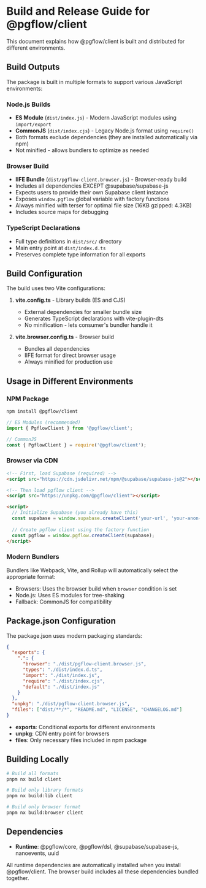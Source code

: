 # Build and Release Guide for @pgflow/client

This document explains how @pgflow/client is built and distributed for different environments.

## Build Outputs

The package is built in multiple formats to support various JavaScript environments:

### Node.js Builds
- **ES Module** (`dist/index.js`) - Modern JavaScript modules using `import/export`
- **CommonJS** (`dist/index.cjs`) - Legacy Node.js format using `require()`
- Both formats exclude dependencies (they are installed automatically via npm)
- Not minified - allows bundlers to optimize as needed

### Browser Build
- **IIFE Bundle** (`dist/pgflow-client.browser.js`) - Browser-ready build
- Includes all dependencies EXCEPT @supabase/supabase-js
- Expects users to provide their own Supabase client instance
- Exposes `window.pgflow` global variable with factory functions
- Always minified with terser for optimal file size (16KB gzipped: 4.3KB)
- Includes source maps for debugging

### TypeScript Declarations
- Full type definitions in `dist/src/` directory
- Main entry point at `dist/index.d.ts`
- Preserves complete type information for all exports

## Build Configuration

The build uses two Vite configurations:

1. **vite.config.ts** - Library builds (ES and CJS)
   - External dependencies for smaller bundle size
   - Generates TypeScript declarations with vite-plugin-dts
   - No minification - lets consumer's bundler handle it

2. **vite.browser.config.ts** - Browser build
   - Bundles all dependencies
   - IIFE format for direct browser usage
   - Always minified for production use

## Usage in Different Environments

### NPM Package
```bash
npm install @pgflow/client
```

```javascript
// ES Modules (recommended)
import { PgflowClient } from '@pgflow/client';

// CommonJS
const { PgflowClient } = require('@pgflow/client');
```

### Browser via CDN
```html
<!-- First, load Supabase (required) -->
<script src="https://cdn.jsdelivr.net/npm/@supabase/supabase-js@2"></script>

<!-- Then load pgflow client -->
<script src="https://unpkg.com/@pgflow/client"></script>

<script>
  // Initialize Supabase (you already have this)
  const supabase = window.supabase.createClient('your-url', 'your-anon-key');
  
  // Create pgflow client using the factory function
  const pgflow = window.pgflow.createClient(supabase);
</script>
```

### Modern Bundlers
Bundlers like Webpack, Vite, and Rollup will automatically select the appropriate format:
- Browsers: Uses the browser build when `browser` condition is set
- Node.js: Uses ES modules for tree-shaking
- Fallback: CommonJS for compatibility

## Package.json Configuration

The package.json uses modern packaging standards:

```json
{
  "exports": {
    ".": {
      "browser": "./dist/pgflow-client.browser.js",
      "types": "./dist/index.d.ts",
      "import": "./dist/index.js",
      "require": "./dist/index.cjs",
      "default": "./dist/index.js"
    }
  },
  "unpkg": "./dist/pgflow-client.browser.js",
  "files": ["dist/**/*", "README.md", "LICENSE", "CHANGELOG.md"]
}
```

- **exports**: Conditional exports for different environments
- **unpkg**: CDN entry point for browsers
- **files**: Only necessary files included in npm package

## Building Locally

```bash
# Build all formats
pnpm nx build client

# Build only library formats
pnpm nx build:lib client

# Build only browser format
pnpm nx build:browser client
```

## Dependencies

- **Runtime**: @pgflow/core, @pgflow/dsl, @supabase/supabase-js, nanoevents, uuid

All runtime dependencies are automatically installed when you install @pgflow/client. The browser build includes all these dependencies bundled together.